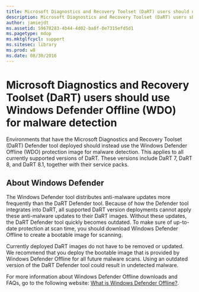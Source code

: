 ```yaml
---
title: Microsoft Diagnostics and Recovery Toolset (DaRT) users should use Windows Defender Offline (WDO) for malware detection
description: Microsoft Diagnostics and Recovery Toolset (DaRT) users should use Windows Defender Offline (WDO) for malware detection
author: jamiejdt
ms.assetid: 59678283-4b44-4d02-ba8f-0e7315efd5d1
ms.pagetype: mdop
ms.mktglfcycl: support
ms.sitesec: library
ms.prod: w8
ms.date: 08/30/2016
---
```



# Microsoft Diagnostics and Recovery Toolset (DaRT) users should use Windows Defender Offline (WDO) for malware detection


Environments that have the Microsoft Diagnostics and Recovery Toolset (DaRT) Defender tool deployed should instead use the Windows Defender Offline (WDO) protection image for malware detection. This applies to all currently supported versions of DaRT. These versions include DaRT 7, DaRT 8, and DaRT 8.1, together with their service packs.

## About Windows Defender


The Windows Defender tool distributes anti-malware updates more frequently than the DaRT Defender tool. Because of how the Defender tool integrates into DaRT, all supported DaRT version deployments cannot apply these anti-malware updates to their DaRT images. Without these updates, the DaRT Defender tool quickly becomes outdated. To make sure of up-to-date protection at scan time, you should download Windows Defender Offline to create a bootable image for scanning.

Currently deployed DaRT images do not have to be removed or updated. We recommend that you deploy the bootable image that is provided by Windows Defender Offline for all future malware scans. Using an outdated version of the DaRT Defender tool could result in undetected malware.

For more information about Windows Defender Offline downloads and FAQs, go to the following website: [What is Windows Defender Offline?](https://go.microsoft.com/fwlink/p/?LinkId=394127).

 

 





